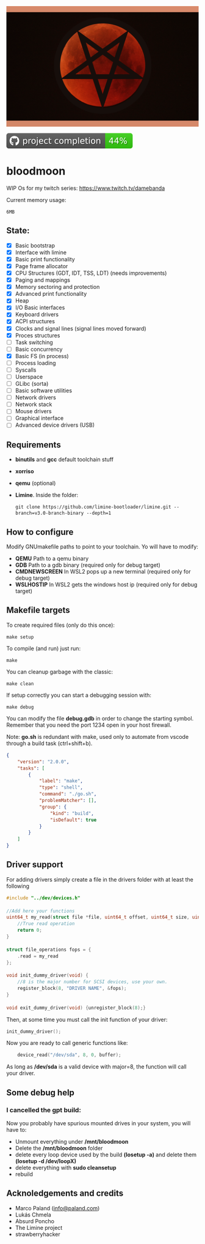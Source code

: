 ![Logo](https://github.com/TretornESP/bloodmoon/raw/main/logo.png)

![Completion](https://github.com/TretornESP/bloodmoon/raw/main/badge.svg)

# bloodmoon


WIP Os for my twitch series: https://www.twitch.tv/damebanda

Current memory usage:
```
6MB
```

## State:

- [x] Basic bootstrap
- [x] Interface with limine
- [x] Basic print functionality
- [x] Page frame allocator
- [x] CPU Structures (GDT, IDT, TSS, LDT) (needs improvements)
- [x] Paging and mappings
- [x] Memory sectoring and protection
- [x] Advanced print functionality
- [x] Heap
- [x] I/O Basic interfaces
- [x] Keyboard drivers
- [x] ACPI structures
- [x] Clocks and signal lines (signal lines moved forward)
- [x] Proces structures
- [ ] Task switching
- [ ] Basic concurrency
- [x] Basic FS (in process)
- [ ] Process loading
- [ ] Syscalls
- [ ] Userspace
- [ ] GLibc (sorta)
- [ ] Basic software utilities
- [ ] Network drivers
- [ ] Network stack
- [ ] Mouse drivers
- [ ] Graphical interface
- [ ] Advanced device drivers (USB)

## Requirements

- **binutils** and **gcc** default toolchain stuff

- **xorriso**

- **qemu** (optional)


- **Limine**. Inside the folder:

      git clone https://github.com/limine-bootloader/limine.git --branch=v3.0-branch-binary --depth=1


## How to configure

Modify GNUmakefile paths to point to your toolchain.
Yo will have to modify:

- **QEMU** Path to a qemu binary
- **GDB** Path to a gdb binary (required only for debug target)
- **CMDNEWSCREEN** In WSL2 pops up a new terminal (required only for debug target)
- **WSLHOSTIP** In WSL2 gets the windows host ip (required only for debug target)

## Makefile targets

To create required files (only do this once):
    
    make setup

To compile (and run) just run:

    make

You can cleanup garbage with the classic:

    make clean

If setup correctly you can start a debugging session with:

    make debug

You can modify the file **debug.gdb** in order to change the starting symbol.
Remember that you need the port 1234 open in your host firewall.

Note: **go.sh** is redundant with make, used only to automate from vscode through
a build task (ctrl+shift+b).

```json
{
    "version": "2.0.0",
    "tasks": [
        {
            "label": "make",
            "type": "shell",
            "command": "./go.sh",
            "problemMatcher": [],
            "group": {
                "kind": "build",
                "isDefault": true
            }
        }
    ]
}
```

## Driver support

For adding drivers simply create a file in the drivers folder with at least the following

```c
#include "../dev/devices.h"

//Add here your functions
uint64_t my_read(struct file *file, uint64_t offset, uint64_t size, uint8_t *buffer) {
    //True read operation
    return 0;
}

struct file_operations fops = {
    .read = my_read
};

void init_dummy_driver(void) {
    //8 is the major number for SCSI devices, use your own.
    register_block(8, "DRIVER NAME", &fops);
}

void exit_dummy_driver(void) {unregister_block(8);}
```

Then, at some time you must call the init function of your driver:

```c
init_dummy_driver();

```

Now you are ready to call generic functions like:

```c
    device_read("/dev/sda", 8, 0, buffer);
```

As long as **/dev/sda** is a valid device with major=8, the function will call your driver.

## Some debug help

### I cancelled the gpt build:

Now you probably have spurious mounted drives in your system, you will have to:

- Unmount everything under **/mnt/bloodmoon**
- Delete the **/mnt/bloodmoon** folder
- delete every loop device used by the build **(losetup -a)** and delete them **(losetup -d /dev/loopX)**
- delete everything with **sudo cleansetup**
- rebuild

## Acknoledgements and credits

- Marco Paland (info@paland.com)
- Lukás Chmela
- Absurd Poncho
- The Limine project
- strawberryhacker